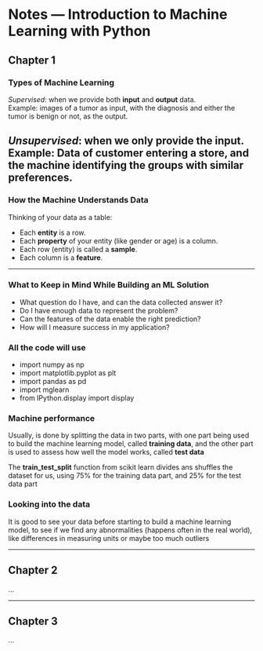 # Notes — Introduction to Machine Learning with Python

## Chapter 1

### Types of Machine Learning
*Supervised*: when we provide both **input** and **output** data.  
Example: images of a tumor as input, with the diagnosis and either the tumor is benign or not, as the output.

*Unsupervised*: when we only provide the **input**.
Example: Data of customer entering a store, and the machine identifying the groups with similar preferences.
---

### How the Machine Understands Data
Thinking of your data as a table:  
- Each **entity** is a row.  
- Each **property** of your entity (like gender or age) is a column.  
- Each row (entity) is called a **sample**.  
- Each column is a **feature**.

---

### What to Keep in Mind While Building an ML Solution
- What question do I have, and can the data collected answer it?  
- Do I have enough data to represent the problem?  
- Can the features of the data enable the right prediction?  
- How will I measure success in my application?

### All the code will use
- import numpy as np
- import matplotlib.pyplot as plt
- import pandas as pd
- import mglearn
- from IPython.display import display

### Machine performance
Usually, is done by splitting the data in two parts, with one part being
used to build the machine learning model, called **training data**, and 
the other part is used to assess how well the model works, called **test data**

The **train_test_split** function from scikit learn divides ans shuffles the
dataset for us, using 75% for the training data part, and 25% for the test data part

### Looking into the data
It is good to see your data before starting to build a machine learning model, to see
if we find any abnormalities (happens often in the real world), like differences in 
measuring units or maybe too much outliers


---

## Chapter 2

...

---

## Chapter 3

...

